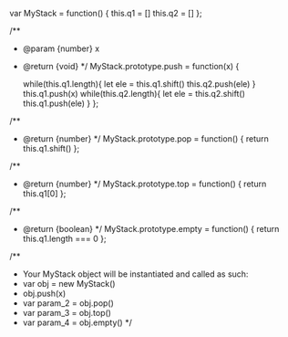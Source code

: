 
var MyStack = function() {
    this.q1 = []
    this.q2 = []
};

/** 
 * @param {number} x
 * @return {void}
 */
MyStack.prototype.push = function(x) {
    
    while(this.q1.length){
        let ele = this.q1.shift()
        this.q2.push(ele)
    }
    this.q1.push(x)
     while(this.q2.length){
        let ele = this.q2.shift()
        this.q1.push(ele)
    }
};

/**
 * @return {number}
 */
MyStack.prototype.pop = function() {
    return this.q1.shift()
};

/**
 * @return {number}
 */
MyStack.prototype.top = function() {
    return this.q1[0]
};

/**
 * @return {boolean}
 */
MyStack.prototype.empty = function() {
    return this.q1.length === 0
};

/** 
 * Your MyStack object will be instantiated and called as such:
 * var obj = new MyStack()
 * obj.push(x)
 * var param_2 = obj.pop()
 * var param_3 = obj.top()
 * var param_4 = obj.empty()
 */
